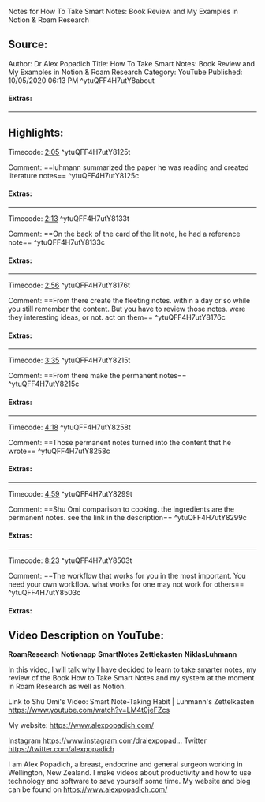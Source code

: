 Notes for How To Take Smart Notes: Book Review and My Examples in Notion & Roam Research

## Source:
Author: Dr Alex Popadich
Title: How To Take Smart Notes: Book Review and My Examples in Notion & Roam Research
Category: YouTube
Published: 10/05/2020 06:13 PM
 ^ytuQFF4H7utY8about

#### Extras:



-----
## Highlights:

Timecode: [2:05](https://www.youtube.com/watch?v=uQFF4H7utY8&t=125) ^ytuQFF4H7utY8125t

Comment: ==luhmann summarized the paper he was reading and created literature notes== ^ytuQFF4H7utY8125c

#### Extras:




-----
Timecode: [2:13](https://www.youtube.com/watch?v=uQFF4H7utY8&t=133) ^ytuQFF4H7utY8133t

Comment: ==On the back of the card of the lit note, he had a reference note== ^ytuQFF4H7utY8133c

#### Extras:




-----
Timecode: [2:56](https://www.youtube.com/watch?v=uQFF4H7utY8&t=176) ^ytuQFF4H7utY8176t

Comment: ==From there create the fleeting notes. within a day or so while you still remember the content. But you have to review those notes. were they interesting ideas, or not. act on them== ^ytuQFF4H7utY8176c

#### Extras:




-----
Timecode: [3:35](https://www.youtube.com/watch?v=uQFF4H7utY8&t=215) ^ytuQFF4H7utY8215t

Comment: ==From there make the permanent notes== ^ytuQFF4H7utY8215c

#### Extras:




-----
Timecode: [4:18](https://www.youtube.com/watch?v=uQFF4H7utY8&t=258) ^ytuQFF4H7utY8258t

Comment: ==Those permanent notes turned into the content that he wrote== ^ytuQFF4H7utY8258c

#### Extras:




-----
Timecode: [4:59](https://www.youtube.com/watch?v=uQFF4H7utY8&t=299) ^ytuQFF4H7utY8299t

Comment: ==Shu Omi comparison to cooking. the ingredients are the permanent notes. see the link in the description== ^ytuQFF4H7utY8299c

#### Extras:




-----
Timecode: [8:23](https://www.youtube.com/watch?v=uQFF4H7utY8&t=503) ^ytuQFF4H7utY8503t

Comment: ==The workflow that works for you in the most important. You need your own workflow. what works for one may not work for others== ^ytuQFF4H7utY8503c

#### Extras:




## Video Description on YouTube:
**RoamResearch** **Notionapp** **SmartNotes** **Zettlekasten** **NiklasLuhmann**

In this video, I will talk why I have decided to learn to take smarter notes, my review of the Book How to Take Smart Notes and my system at the moment in Roam Research as well as Notion.  

Link to Shu Omi's Video: Smart Note-Taking Habit | Luhmann's Zettelkasten
https://www.youtube.com/watch?v=LM4t0jeFZcs

My website:  https://www.alexpopadich.com/

Instagram https://www.instagram.com/dralexpopad...
Twitter https://twitter.com/alexpopadich

I am Alex Popadich, a breast, endocrine and general surgeon working in Wellington, New Zealand.  I make videos about productivity and how to use technology and software to save yourself some time.
My website and blog can be found on https://www.alexpopadich.com/